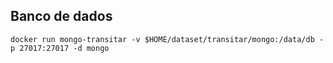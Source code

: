 ## Banco de dados
```
docker run mongo-transitar -v $HOME/dataset/transitar/mongo:/data/db -p 27017:27017 -d mongo
```
